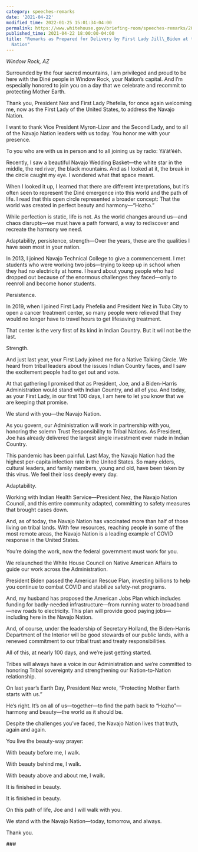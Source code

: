 ```yaml
---
category: speeches-remarks
date: '2021-04-22'
modified_time: 2022-01-25 15:01:34-04:00
permalink: https://www.whitehouse.gov/briefing-room/speeches-remarks/2021/04/22/remarks-as-prepared-for-delivery-by-first-lady-jill-biden-at-the-navajo-nation/
published_time: 2021-04-22 18:00:00-04:00
title: "Remarks as Prepared for Delivery by First Lady Jill\_Biden at the Navajo\_\
  Nation"
---
```

 
*Window Rock, AZ*

Surrounded by the four sacred mountains, I am privileged and proud to be
here with the Diné people in Window Rock, your Nation’s capital. And I’m
especially honored to join you on a day that we celebrate and recommit
to protecting Mother Earth.  

Thank you, President Nez and First Lady Phefelia, for once again
welcoming me, now as the First Lady of the United States, to address the
Navajo Nation.  

I want to thank Vice President Myron-Lizer and the Second Lady, and to
all of the Navajo Nation leaders with us today. You honor me with your
presence. 

To you who are with us in person and to all joining us by
radio: Yá’át’ééh. 

Recently, I saw a beautiful Navajo Wedding Basket—the white star in the
middle, the red river, the black mountains. And as I looked at it, the
break in the circle caught my eye. I wondered what that space meant.  

When I looked it up, I learned that there are different interpretations,
but it’s often seen to represent the Diné emergence into this world and
the path of life. I read that this open circle represented a broader
concept: That the world was created in perfect beauty and
harmony—“Hozho.”  

While perfection is static, life is not. As the world changes around
us—and chaos disrupts—we must have a path forward, a way to rediscover
and recreate the harmony we need.  

Adaptability, persistence, strength—Over the years, these are the
qualities I have seen most in your nation. 

In 2013, I joined Navajo Technical College to give a commencement. I met
students who were working two jobs—trying to keep up in school when they
had no electricity at home. I heard about young people who had dropped
out because of the enormous challenges they faced—only to reenroll and
become honor students.  

Persistence.  

In 2019, when I joined First Lady Phefelia and President Nez in Tuba
City to open a cancer treatment center, so many people were relieved
that they would no longer have to travel hours to get lifesaving
treatment.  

That center is the very first of its kind in Indian Country. But it will
not be the last. 

Strength.  

And just last year, your First Lady joined me for a Native Talking
Circle. We heard from tribal leaders about the issues Indian Country
faces, and I saw the excitement people had to get out and vote.  

At that gathering I promised that as President, Joe, and a Biden-Harris
Administration would stand with Indian Country, and all of you. And
today, as your First Lady, in our first 100 days, I am here to let you
know that we are keeping that promise.  

We stand with you—the Navajo Nation.  

As you govern, our Administration will work in partnership with you,
honoring the solemn Trust Responsibility to Tribal Nations. As
President, Joe has already delivered the largest single investment ever
made in Indian Country.  

This pandemic has been painful. Last May, the Navajo Nation had the
highest per-capita infection rate in the United States. So many elders,
cultural leaders, and family members, young and old, have been taken by
this virus. We feel their loss deeply every day. 

Adaptability. 

Working with Indian Health Service—President Nez, the Navajo Nation
Council, and this entire community adapted, committing to safety
measures that brought cases down.  

And, as of today, the Navajo Nation has vaccinated more than half of
those living on tribal lands. With few resources, reaching people in
some of the most remote areas, the Navajo Nation is a leading example of
COVID response in the United States. 

You’re doing the work, now the federal government must work for you.  

We relaunched the White House Council on Native American Affairs to
guide our work across the Administration. 

President Biden passed the American Rescue Plan, investing billions to
help you continue to combat COVID and stabilize safety-net programs.  

And, my husband has proposed the American Jobs Plan which includes
funding for badly-needed infrastructure—from running water to
broadband—new roads to electricity. This plan will provide good paying
jobs—including here in the Navajo Nation. 

And, of course, under the leadership of Secretary Holland, the
Biden-Harris Department of the Interior will be good stewards of our
public lands, with a renewed commitment to our tribal trust and treaty
responsibilities.  

All of this, at nearly 100 days, and we’re just getting started. 

Tribes will always have a voice in our Administration and we’re
committed to honoring Tribal sovereignty and strengthening our
Nation-to-Nation relationship.  

On last year’s Earth Day, President Nez wrote, “Protecting Mother Earth
starts with us.”  

He’s right. It’s on all of us—together—to find the path back to
“Hozho”—harmony and beauty—the world as it should be.   

Despite the challenges you’ve faced, the Navajo Nation lives that truth,
again and again.  

You live the beauty-way prayer: 

With beauty before me, I walk. 

With beauty behind me, I walk. 

With beauty above and about me, I walk. 

It is finished in beauty. 

It is finished in beauty. 

On this path of life, Joe and I will walk with you.  

We stand with the Navajo Nation—today, tomorrow, and always.  

Thank you. 

\### 

